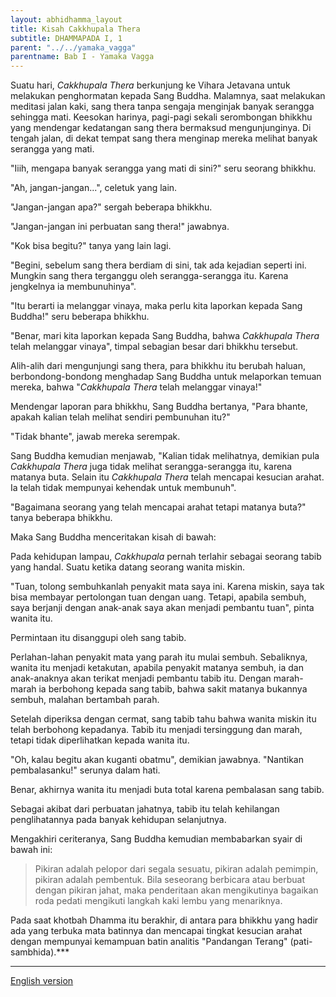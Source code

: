 ```yaml
---
layout: abhidhamma_layout
title: Kisah Cakkhupala Thera
subtitle: DHAMMAPADA I, 1
parent: "../../yamaka_vagga"
parentname: Bab I - Yamaka Vagga
---
```


Suatu hari, *Cakkhupala Thera* berkunjung ke Vihara Jetavana untuk melakukan penghormatan kepada Sang Buddha. Malamnya, saat melakukan meditasi jalan kaki, sang thera tanpa sengaja menginjak banyak serangga sehingga mati. Keesokan harinya, pagi-pagi sekali serombongan bhikkhu yang mendengar kedatangan sang thera bermaksud mengunjunginya. Di tengah jalan, di dekat tempat sang thera menginap mereka melihat banyak serangga yang mati.

"Iiih, mengapa banyak serangga yang mati di sini?" seru seorang bhikkhu.

"Ah, jangan-jangan...", celetuk yang lain.

"Jangan-jangan apa?" sergah beberapa bhikkhu.

"Jangan-jangan ini perbuatan sang thera!" jawabnya.

"Kok bisa begitu?" tanya yang lain lagi.

"Begini, sebelum sang thera berdiam di sini, tak ada kejadian seperti ini. Mungkin sang thera terganggu oleh serangga-serangga itu. Karena jengkelnya ia membunuhinya".

"Itu berarti ia melanggar vinaya, maka perlu kita laporkan kepada Sang Buddha!" seru beberapa bhikkhu.

"Benar, mari kita laporkan kepada Sang Buddha, bahwa *Cakkhupala Thera* telah melanggar vinaya", timpal sebagian besar dari bhikkhu tersebut.

Alih-alih dari mengunjungi sang thera, para bhikkhu itu berubah haluan, berbondong-bondong menghadap Sang Buddha untuk melaporkan temuan mereka, bahwa "*Cakkhupala Thera* telah melanggar vinaya!"

Mendengar laporan para bhikkhu, Sang Buddha bertanya, "Para bhante, apakah kalian telah melihat sendiri pembunuhan itu?"

"Tidak bhante", jawab mereka serempak.

Sang Buddha kemudian menjawab, "Kalian tidak melihatnya, demikian pula *Cakkhupala Thera* juga tidak melihat serangga-serangga itu, karena matanya buta. Selain itu *Cakkhupala Thera* telah mencapai kesucian arahat. Ia telah tidak mempunyai kehendak untuk membunuh".

"Bagaimana seorang yang telah mencapai arahat tetapi matanya buta?" tanya beberapa bhikkhu.

Maka Sang Buddha menceritakan kisah di bawah:

Pada kehidupan lampau, *Cakkhupala* pernah terlahir sebagai seorang tabib yang handal. Suatu ketika datang seorang wanita miskin.

"Tuan, tolong sembuhkanlah penyakit mata saya ini. Karena miskin, saya tak bisa membayar pertolongan tuan dengan uang. Tetapi, apabila sembuh, saya berjanji dengan anak-anak saya akan menjadi pembantu tuan", pinta wanita itu.

Permintaan itu disanggupi oleh sang tabib.

Perlahan-lahan penyakit mata yang parah itu mulai sembuh. Sebaliknya, wanita itu menjadi ketakutan, apabila penyakit matanya sembuh, ia dan anak-anaknya akan terikat menjadi pembantu tabib itu. Dengan marah-marah ia berbohong kepada sang tabib, bahwa sakit matanya bukannya sembuh, malahan bertambah parah.

Setelah diperiksa dengan cermat, sang tabib tahu bahwa wanita miskin itu telah berbohong kepadanya. Tabib itu menjadi tersinggung dan marah, tetapi tidak diperlihatkan kepada wanita itu.

"Oh, kalau begitu akan kuganti obatmu", demikian jawabnya. "Nantikan pembalasanku!" serunya dalam hati.

Benar, akhirnya wanita itu menjadi buta total karena pembalasan sang tabib.

Sebagai akibat dari perbuatan jahatnya, tabib itu telah kehilangan penglihatannya pada banyak kehidupan selanjutnya.

Mengakhiri ceriteranya, Sang Buddha kemudian membabarkan syair di bawah ini:


> Pikiran adalah pelopor dari segala sesuatu, pikiran adalah pemimpin, pikiran adalah pembentuk. Bila seseorang berbicara atau berbuat dengan pikiran jahat, maka penderitaan akan mengikutinya bagaikan roda pedati mengikuti langkah kaki lembu yang menariknya.


Pada saat khotbah Dhamma itu berakhir, di antara para bhikkhu yang hadir ada yang terbuka mata batinnya dan mencapai tingkat kesucian arahat dengan mempunyai kemampuan batin analitis "Pandangan Terang" (pati-sambhida).***

***
[English version](http://www.tipitaka.net/tipitaka/dhp/verseload.php?verse=001)
